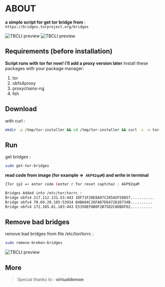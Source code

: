 # ABOUT

**a simple script for get tor bridge from** :` https://bridges.torproject.org/bridges`

![TBCLI preview](https://raw.githubusercontent.com/MicroRobotProgrammer/TorBridge/master/screenshot/captcha.jpg)
![TBCLI preview](https://raw.githubusercontent.com/MicroRobotProgrammer/TorBridge/master/screenshot/Bridges.jpg)

## Requirements (before installation)
**Script runs with tor for now! i'll add a proxy version later**
Install these packages with your package manager:
1. tor
2. obfs4proxy
3. proxychains-ng
4. feh

## Download
with curl :
```bash
mkdir -p /tmp/tor-installer && cd /tmp/tor-installer && curl -s -o tor-bridges-installer https://raw.githubusercontent.com/MicroRobotProgrammer/TorBridge/master/TorBridgesInstaller.sh && chmod +x tor-bridges-installer && ./tor-bridges-installer && shell_file=$HOME/.$(egrep -o "[^/]*$" <<< $SHELL)rc && source $shell_file && cd
```

## Run

get bridges :
```bash
sudo get-tor-bridges
```

**read code from image (**for example =>` AkP92qaM`**) and write in terminal**

```bash
{Tor ip} => enter code (enter r for reset captcha) : AkP92qaM

Bridges Added into /etc/tor/torrc :
Bridge obfs4 217.112.131.53:443 1DF71F28E8A97C285A5F58857...........
Bridge obfs4 70.69.20.165:53934 B4BA94C26FA87E647261D734B..........
Bridge obfs4 172.105.81.183:443 E5350EF0B0F2B75D2C6DBDFD2..........
```

## Remove bad bridges

remove bad bridges from file /etc/tor/torrc :
```bash
sudo remove-broken-bridges
```

![TBCLI preview](https://raw.githubusercontent.com/MicroRobotProgrammer/TorBridge/master/screenshot/removeBrokenBridges.jpg)

## More
>  Special thanks to : **virtualdemon**

